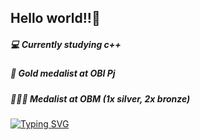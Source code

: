 ## Hello world!!👋
##### 💻 Currently studying c++
##### 🥇 Gold medalist at OBI Pj
##### 🥈🥉🥉 Medalist at OBM (1x silver, 2x bronze)
[![Typing SVG](https://readme-typing-svg.demolab.com?font=Caveat&weight=700&size=23&pause=1000&color=000000&background=%09%23FFB7C5&width=435&lines=Hello+World!!;I'm+Mayara;I'm+currently+studying+c%2B%2B;Nice+fact%3A+I+won+a+gold+medal+at+OBI)](https://git.io/typing-svg)
<!--
**Byui09/Byui09** is a ✨ _special_ ✨ repository because its `README.md` (this file) appears on your GitHub profile.

Here are some ideas to get you started:

- 🔭 I’m currently working on ...
- 🌱 I’m currently learning ...
- 👯 I’m looking to collaborate on ...
- 🤔 I’m looking for help with ...
- 💬 Ask me about ...
- 📫 How to reach me: ...
- 😄 Pronouns: ...
- ⚡ Fun fact: ...
-->
